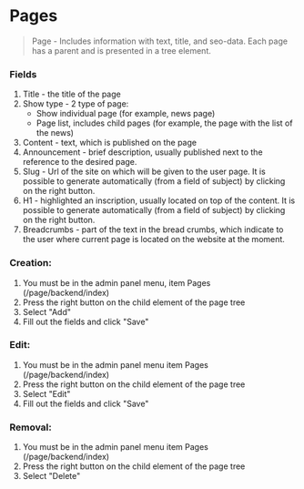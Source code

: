 # Pages


> Page - Includes information with text, title, and seo-data. Each page has a parent and is presented in a tree element.

### Fields

1. Title - the title of the page
2. Show type - 2 type of page:
    - Show individual page (for example, news page)
    - Page list, includes child pages (for example, the page with the list of the news)
3. Content - text, which is published on the page
4. Announcement - brief description, usually published next to the reference to the desired page.
5. Slug - Url of the site on which will be given to the user page. It is possible to generate automatically (from a field of subject) by clicking on the right button.
6. H1 - highlighted an inscription, usually located on top of the content. It is possible to generate automatically (from a field of subject) by clicking on the right button.
7. Breadcrumbs - part of the text in the bread crumbs, which indicate to the user where current page is located on the website at the moment.

### Creation:

1. You must be in the admin panel menu, item Pages (/page/backend/index)
2. Press the right button on the child element of the page tree
3. Select "Add"
4. Fill out the fields and click "Save"

### Edit:

1. You must be in the admin panel menu item Pages (/page/backend/index)
2. Press the right button on the child element of the page tree
3. Select "Edit"
4. Fill out the fields and click "Save"

### Removal:

1. You must be in the admin panel menu item Pages (/page/backend/index)
2. Press the right button on the child element of the page tree
3. Select "Delete"